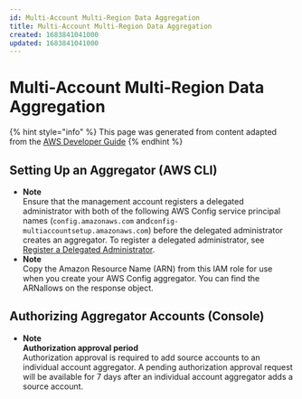 ```yaml
---
id: Multi-Account Multi-Region Data Aggregation
title: Multi-Account Multi-Region Data Aggregation
created: 1683841041000
updated: 1683841041000
---
```

# Multi-Account Multi-Region Data Aggregation

{% hint style="info" %}
This page was generated from content adapted from the [AWS Developer Guide](https://github.com/awsdocs/aws-config-developer-guide.git)
{% endhint %}

## Setting Up an Aggregator (AWS CLI)

- **Note**  
Ensure that the management account registers a delegated administrator with both of the following AWS Config service principal names \(`config.amazonaws.com` and`config-multiaccountsetup.amazonaws.com`\) before the delegated administrator creates an aggregator\. To register a delegated administrator, see [Register a Delegated Administrator](#register-a-delegated-administrator-cli)\.
- **Note**  
Copy the Amazon Resource Name \(ARN\) from this IAM role for use when you create your AWS Config aggregator\. You can find the ARNallows on the response object\.


## Authorizing Aggregator Accounts (Console)

- **Note**  
**Authorization approval period**  
Authorization approval is required to add source accounts to an individual account aggregator\. A pending authorization approval request will be available for 7 days after an individual account aggregator adds a source account\.

